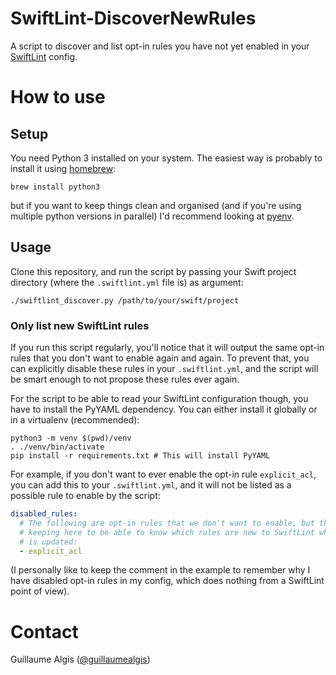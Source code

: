 # SwiftLint-DiscoverNewRules

A script to discover and list opt-in rules you have not yet enabled in your [SwiftLint](https://github.com/realm/SwiftLint) config.

# How to use

## Setup

You need Python 3 installed on your system. The easiest way is probably to install it using [homebrew](https://brew.sh/):

```shell
brew install python3
```

but if you want to keep things clean and organised (and if you're using multiple python versions in parallel) I'd recommend looking at [pyenv](https://github.com/pyenv/pyenv).

## Usage

Clone this repository, and run the script by passing your Swift project directory (where the `.swiftlint.yml` file is) as argument:

```shell
./swiftlint_discover.py /path/to/your/swift/project
```

### Only list new SwiftLint rules

If you run this script regularly, you'll notice that it will output the same opt-in rules that you don't want to enable again and again. To prevent that, you can explicitly disable these rules in your `.swiftlint.yml`, and the script will be smart enough to not propose these rules ever again.

For the script to be able to read your SwiftLint configuration though, you have to install the PyYAML dependency. You can either install it globally or in a virtualenv (recommended):

```shell
python3 -m venv $(pwd)/venv
. ./venv/bin/activate
pip install -r requirements.txt # This will install PyYAML
```

For example, if you don't want to ever enable the opt-in rule `explicit_acl`, you can add this to your `.swiftlint.yml`, and it will not be listed as a possible rule to enable by the script:

```yaml
disabled_rules:
  # The following are opt-in rules that we don't want to enable, but that we're
  # keeping here to be able to know which rules are new to SwiftLint when it
  # is updated:
  - explicit_acl
```

(I personally like to keep the comment in the example to remember why I have disabled opt-in rules in my config, which does nothing from a SwiftLint point of view).

# Contact

Guillaume Algis ([@guillaumealgis](https://twitter.com/guillaumealgis))
